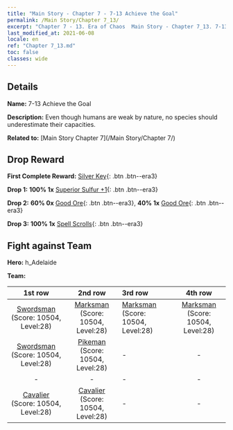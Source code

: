 ```yaml
---
title: "Main Story - Chapter 7 - 7-13 Achieve the Goal"
permalink: /Main Story/Chapter 7_13/
excerpt: "Chapter 7 - 13. Era of Chaos  Main Story - Chapter 7_13. 7-13 Achieve the Goal"
last_modified_at: 2021-06-08
locale: en
ref: "Chapter 7_13.md"
toc: false
classes: wide
---
```


## Details

 **Name:** 7-13 Achieve the Goal

 **Description:** Even though humans are weak by nature, no species should underestimate their capacities.

 **Related to:** [Main Story Chapter 7](/Main Story/Chapter 7/)

## Drop Reward

 **First Complete Reward:** [Silver Key](/Items/con_693/){: .btn .btn--era3}

 **Drop 1:** **100% 1x** [Superior Sulfur +1](/Items/mat_22/){: .btn .btn--era3}

 **Drop 2:** **60% 0x** [Good Ore](/Items/mat_12/){: .btn .btn--era3}, **40% 1x** [Good Ore](/Items/mat_12/){: .btn .btn--era3}

 **Drop 3:** **100% 1x** [Spell Scrolls](/Items/con_694/){: .btn .btn--era3}


## Fight against Team
 **Hero:** h_Adelaide

 **Team:**


  | 1st row | 2nd row | 3rd row | 4th row |
  |:----:|:----:|:----|:----:|
  | [Swordsman](/units/Swordsman/) (Score: 10504, Level:28)  | [Marksman](/units/Marksman/) (Score: 10504, Level:28)  | [Marksman](/units/Marksman/) (Score: 10504, Level:28)  | [Marksman](/units/Marksman/) (Score: 10504, Level:28)  |
  | [Swordsman](/units/Swordsman/) (Score: 10504, Level:28)  | [Pikeman](/units/Pikeman/) (Score: 10504, Level:28)  | - | - |
  | - | - | - | - |
  | [Cavalier](/units/Cavalier/) (Score: 10504, Level:28)  | [Cavalier](/units/Cavalier/) (Score: 10504, Level:28)  | - | - |


